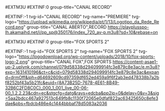 #EXTM3U
#EXTINF:0 group-title="CANAL RECORD"

#EXTINF:-1 tvg-id="CANAL RECORD" tvg-name="PREMIERE" tvg-logo="https://upload.wikimedia.org/wikipedia/pt/1/13/Logotipo_da_Rede_Record.png" group-title="CANAL ABERTO",RECORD
https://playplusspo-lh.akamaihd.net/i/pp_sp@350176/index_720_av-p.m3u8?sd=10&rebase=on

#EXTM3U
#EXTINF:0 group-title="FOX SPORTS 2"

#EXTINF:-1 tvg-id="FOX SPORTS 2" tvg-name="FOX SPORTS 2" tvg-logo="https://logodownload.org/wp-content/uploads/2018/10/fox-sports-logo-2.png" group-title="CANAL FOX",FOX SPORTS
https://content-asae1-up-2.uplynk.com/channel/079d58338d294099914fc3e879c8e3ac/e.m3u8?exp=1631410196&ct=c&cid=079d58338d294099914fc3e879c8e3ac&expand=drmOff&iph=d64692609cd97359df652ed459a9f6f2ab3ed478338b7a2bf8252bf43a5b21fc&euid={8A73B25D-7678-4E61-8B49-32B6C2FD8C0C}_000_1_001_live_00-06-00_1.2.2.23&cdn=ec&stgcfg=datg&rays=edcba&pp2ip=0&delay=0&v=3&sig=5aa2bdcc467a927513c649fb8c1130f72065e0dfaf822ac63425650c8efe3dae&pbs=fbdcb486e4c1444bbbaf78d5083a2036
